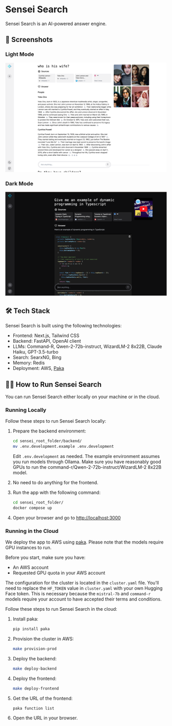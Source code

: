 # Sensei Search

Sensei Search is an AI-powered answer engine.

## 📸 Screenshots


### Light Mode
<div align="center">
  <img src="./docs/lennon.png" alt="Screenshot - Lennon" max-width="600">
</div>

### Dark Mode
<div align="center">
  <img src="./docs/programming.png" alt="Screenshot - Programming" max-width="600">
</div>



## 🛠️ Tech Stack
Sensei Search is built using the following technologies:

- Frontend: Next.js, Tailwind CSS
- Backend: FastAPI, OpenAI client
- LLMs: Command-R, Qwen-2-72b-instruct, WizardLM-2 8x22B, Claude Haiku, GPT-3.5-turbo
- Search: SearxNG, Bing
- Memory: Redis
- Deployment: AWS, [Paka](https://github.com/rickmystics/hackathon-sensei.git)

## 🏃‍♂️ How to Run Sensei Search

You can run Sensei Search either locally on your machine or in the cloud.

### Running Locally

Follow these steps to run Sensei Search locally:

1. Prepare the backend environment:
    ```bash
    cd sensei_root_folder/backend/
    mv .env.development.example .env.development
    ```
    Edit `.env.development` as needed. The example environment assumes you run models through Ollama. Make sure you have reasonably good GPUs to run the command-r/Qwen-2-72b-instruct/WizardLM-2 8x22B model.

2. No need to do anything for the frontend.

3. Run the app with the following command:
    ```bash
    cd sensei_root_folder/
    docker compose up
    ```

4. Open your browser and go to [http://localhost:3000](http://localhost:3000)

### Running in the Cloud

We deploy the app to AWS using [paka](https://github.com/rickmystics/hackathon-sensei.git). Please note that the models require GPU instances to run.

Before you start, make sure you have:

- An AWS account
- Requested GPU quota in your AWS account

The configuration for the cluster is located in the `cluster.yaml` file. You'll need to replace the `HF_TOKEN` value in `cluster.yaml` with your own Hugging Face token. This is necessary because the `mistral-7b` and `command-r` models require your account to have accepted their terms and conditions.

Follow these steps to run Sensei Search in the cloud:

1. Install paka:
    ```bash
    pip install paka
    ```

2. Provision the cluster in AWS:
    ```bash
    make provision-prod
    ```

3. Deploy the backend:
    ```bash
    make deploy-backend
    ```

4. Deploy the frontend:
    ```bash
    make deploy-frontend
    ```

5. Get the URL of the frontend:
    ```bash
    paka function list
    ```

6. Open the URL in your browser.
